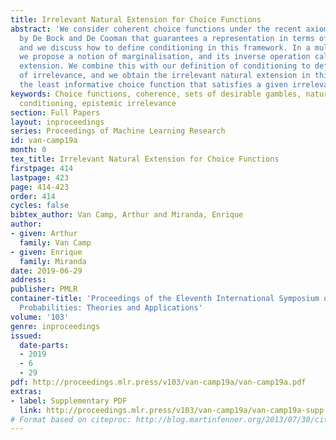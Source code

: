 ```yaml
---
title: Irrelevant Natural Extension for Choice Functions
abstract: 'We consider coherent choice functions under the recent axiomatisation proposed
  by De Bock and De Cooman that guarantees a representation in terms of binary preferences,
  and we discuss how to define conditioning in this framework. In a multivariate context,
  we propose a notion of marginalisation, and its inverse operation called weak (cylindrical)
  extension. We combine this with our definition of conditioning to define a notion
  of irrelevance, and we obtain the irrelevant natural extension in this framework:
  the least informative choice function that satisfies a given irrelevance assessment.'
keywords: Choice functions, coherence, sets of desirable gambles, natural extension,
  conditioning, epistemic irrelevance
section: Full Papers
layout: inproceedings
series: Proceedings of Machine Learning Research
id: van-camp19a
month: 0
tex_title: Irrelevant Natural Extension for Choice Functions
firstpage: 414
lastpage: 423
page: 414-423
order: 414
cycles: false
bibtex_author: Van Camp, Arthur and Miranda, Enrique
author:
- given: Arthur
  family: Van Camp
- given: Enrique
  family: Miranda
date: 2019-06-29
address: 
publisher: PMLR
container-title: 'Proceedings of the Eleventh International Symposium on Imprecise
  Probabilities: Theories and Applications'
volume: '103'
genre: inproceedings
issued:
  date-parts:
  - 2019
  - 6
  - 29
pdf: http://proceedings.mlr.press/v103/van-camp19a/van-camp19a.pdf
extras:
- label: Supplementary PDF
  link: http://proceedings.mlr.press/v103/van-camp19a/van-camp19a-supp.pdf
# Format based on citeproc: http://blog.martinfenner.org/2013/07/30/citeproc-yaml-for-bibliographies/
---
```

